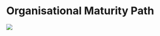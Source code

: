 # Organisational Maturity Path



![](https://lh4.googleusercontent.com/NmZGvD63gpIZTbBxtlxcM43yt3kA_IpErB2CsfsOwonEpQUoEX_rKrh7erh6ypRpYBgIJO70tkSKkytRzVkAvnb0_DH8P2WpaPKIFueNVVZO8G3T80NHIv7-OVCZ4iNRjYFK0q4K)






